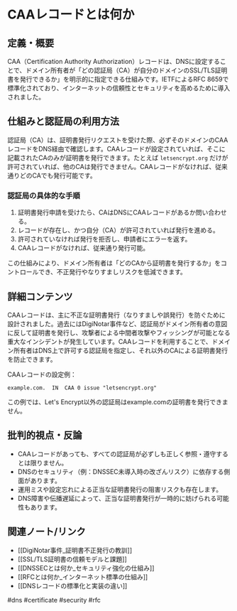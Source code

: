 # CAAレコードとは何か

## 定義・概要
CAA（Certification Authority Authorization）レコードは、DNSに設定することで、ドメイン所有者が「どの認証局（CA）が自分のドメインのSSL/TLS証明書を発行できるか」を明示的に指定できる仕組みです。IETFによるRFC 8659で標準化されており、インターネットの信頼性とセキュリティを高めるために導入されました。

## 仕組みと認証局の利用方法
認証局（CA）は、証明書発行リクエストを受けた際、必ずそのドメインのCAAレコードをDNS経由で確認します。CAAレコードが設定されていれば、そこに記載されたCAのみが証明書を発行できます。たとえば `letsencrypt.org` だけが許可されていれば、他のCAは発行できません。CAAレコードがなければ、従来通りどのCAでも発行可能です。

### 認証局の具体的な手順
1. 証明書発行申請を受けたら、CAはDNSにCAAレコードがあるか問い合わせる。
2. レコードが存在し、かつ自分（CA）が許可されていれば発行を進める。
3. 許可されていなければ発行を拒否し、申請者にエラーを返す。
4. CAAレコードがなければ、従来通り発行可能。

この仕組みにより、ドメイン所有者は「どのCAから証明書を発行するか」をコントロールでき、不正発行やなりすましリスクを低減できます。

## 詳細コンテンツ
CAAレコードは、主に不正な証明書発行（なりすましや誤発行）を防ぐために設計されました。過去にはDigiNotar事件など、認証局がドメイン所有者の意図に反して証明書を発行し、攻撃者による中間者攻撃やフィッシングが可能となる重大なインシデントが発生しています。CAAレコードを利用することで、ドメイン所有者はDNS上で許可する認証局を指定し、それ以外のCAによる証明書発行を防止できます。

CAAレコードの設定例：
```
example.com.  IN  CAA 0 issue "letsencrypt.org"
```
この例では、Let's Encrypt以外の認証局はexample.comの証明書を発行できません。

## 批判的視点・反論
- CAAレコードがあっても、すべての認証局が必ずしも正しく参照・遵守するとは限りません。
- DNSのセキュリティ（例：DNSSEC未導入時の改ざんリスク）に依存する側面があります。
- 運用ミスや設定忘れによる正当な証明書発行の阻害リスクも存在します。
- DNS障害や伝播遅延によって、正当な証明書発行が一時的に妨げられる可能性もあります。

## 関連ノート/リンク
- [[DigiNotar事件_証明書不正発行の教訓]]
- [[SSL/TLS証明書の信頼モデルと課題]]
- [[DNSSECとは何か_セキュリティ強化の仕組み]]
- [[RFCとは何か_インターネット標準の仕組み]]
- [[DNSレコードの標準化と実装の違い]]

#dns #certificate #security #rfc
